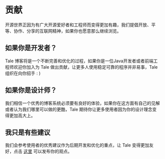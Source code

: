 # 贡献

开源世界正因为有广大开源爱好者和工程师而变得更加有趣，我们提倡开放、平等、协作、分享的互联网精神，如果你也愿意那么继续浏览。

## 如果你是开发者？

Tale 博客将是一个不断完善和优化的过程，如果你是一位Java开发者或者前端工程师欢迎你加入为 Tale 做出贡献，让更多人使用稳定可靠的程序并非易事，Tale 组织在向你招手 : )

## 如果你是设计师？

我们相信一个优秀的博客系统必须要有良好的体验，如果你在这方面有自己的见解或者认为我们哪里可以做的更酷，Tale 期待你让更多使用者因为你的设计理念变得更加高大上。

## 我只是有些建议

我们会参考使用者的优秀建议作为后期开发和优化的重点，让 Tale 变得更加友好，点击 [这里](https://github.com/otale/tale/issues/new) 可以发布你的观点。
